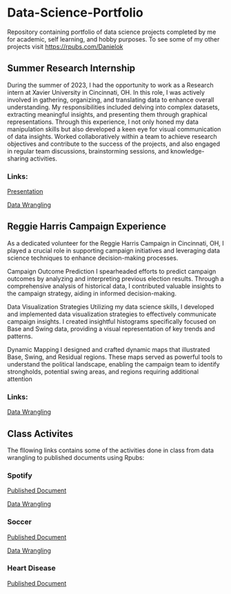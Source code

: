 # Data-Science-Portfolio

Repository containing portfolio of data science projects completed by me for academic, self learning, and hobby purposes. To see some of my other projects visit https://rpubs.com/Danielok

## Summer Research Internship
During the summer of 2023, I had the opportunity to work as a Research intern at Xavier University in Cincinnati, OH. In this role, I was actively involved in gathering, organizing, and translating data to enhance overall understanding. My responsibilities included delving into complex datasets, extracting meaningful insights, and presenting them through graphical representations. Through this experience, I not only honed my data manipulation skills but also developed a keen eye for visual communication of data insights. Worked collaboratively within a team to achieve research objectives and contribute to the success of the projects, and also engaged in regular team discussions, brainstorming sessions, and knowledge-sharing activities.

### Links:

[Presentation](https://github.com/Danielokw/Data-Science-Portfolio/blob/main/Summer%20Research%20Internship.pdf)

[Data Wrangling](https://github.com/Danielokw/Data-Science-Portfolio/blob/main/Summer%20Research%20Internship.rmd)


## Reggie Harris Campaign Experience
As a dedicated volunteer for the Reggie Harris Campaign in Cincinnati, OH, I played a crucial role in supporting campaign initiatives and leveraging data science techniques to enhance decision-making processes.

Campaign Outcome Prediction
I spearheaded efforts to predict campaign outcomes by analyzing and interpreting previous election results. Through a comprehensive analysis of historical data, I contributed valuable insights to the campaign strategy, aiding in informed decision-making.

Data Visualization Strategies
Utilizing my data science skills, I developed and implemented data visualization strategies to effectively communicate campaign insights. I created insightful histograms specifically focused on Base and Swing data, providing a visual representation of key trends and patterns.

Dynamic Mapping
I designed and crafted dynamic maps that illustrated Base, Swing, and Residual regions. These maps served as powerful tools to understand the political landscape, enabling the campaign team to identify strongholds, potential swing areas, and regions requiring additional attention

### Links:

[Data Wrangling](https://github.com/Danielokw/Data-Science-Portfolio/blob/main/CAMPAIGN.qmd)

## Class Activites 
The fllowing links contains some of the activities done in class from data wrangling to published documents using Rpubs:

### Spotify 
 
[Published Document](https://rpubs.com/Danielok/Spotify_rocks)

[Data Wrangling](https://github.com/Danielokw/Data-Science-Portfolio/blob/main/Spotify_rocks%20(4).qmd)

### Soccer

[Published Document](https://rpubs.com/Danielok/top100)

[Data Wrangling](https://github.com/Danielokw/Data-Science-Portfolio/blob/main/Top%20100%20Soccer%20Player%20in%20the%20Year%202022.qmd)

### Heart Disease
 
[Published Document](https://rpubs.com/Danielok/Heart_Disease)

